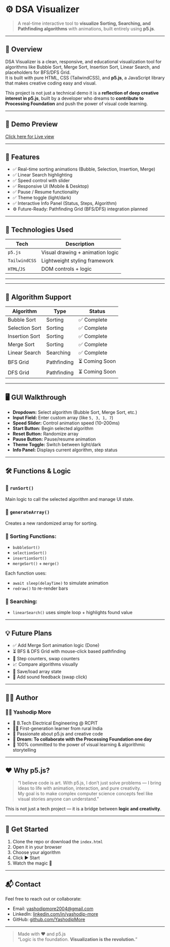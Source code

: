 # ⚙️ DSA Visualizer

> A real-time interactive tool to **visualize Sorting, Searching, and Pathfinding algorithms** with animations, built entirely using **p5.js**.

---

## 📌 Overview

DSA Visualizer is a clean, responsive, and educational visualization tool for algorithms like Bubble Sort, Merge Sort, Insertion Sort, Linear Search, and placeholders for BFS/DFS Grid.  
It is built with pure HTML, CSS (TailwindCSS), and **p5.js**, a JavaScript library that makes creative coding easy and visual.

This project is not just a technical demo  it is a **reflection of deep creative interest in p5.js**, built by a developer who dreams to **contribute to Processing Foundation** and push the power of visual code learning.

---

## 📸 Demo Preview

[Click here for Live view](https://p5js-algoscope.netlify.app/)

---

## 🧠 Features

- ✅ Real-time sorting animations (Bubble, Selection, Insertion, Merge)
- ✅ Linear Search highlighting
- ✅ Speed control with slider
- ✅ Responsive UI (Mobile & Desktop)
- ✅ Pause / Resume functionality
- ✅ Theme toggle (light/dark)
- ✅ Interactive Info Panel (Status, Steps, Algorithm)
- ⚙️ Future-Ready: Pathfinding Grid (BFS/DFS) integration planned

---

## 🧰 Technologies Used

| Tech         | Description                           |
|--------------|---------------------------------------|
| `p5.js`      | Visual drawing + animation logic      |
| `TailwindCSS`| Lightweight styling framework         |
| `HTML`/`JS`  | DOM controls + logic                  |

---


---

## 🧩 Algorithm Support

| Algorithm       | Type      | Status     |
|-----------------|-----------|------------|
| Bubble Sort     | Sorting   | ✅ Complete |
| Selection Sort  | Sorting   | ✅ Complete |
| Insertion Sort  | Sorting   | ✅ Complete |
| Merge Sort      | Sorting   | ✅ Complete |
| Linear Search   | Searching | ✅ Complete |
| BFS Grid        | Pathfinding | ⏳ Coming Soon |
| DFS Grid        | Pathfinding | ⏳ Coming Soon |

---

## 🖥️ GUI Walkthrough

- **Dropdown:** Select algorithm (Bubble Sort, Merge Sort, etc.)
- **Input Field:** Enter custom array (like `5, 3, 1, 7`)
- **Speed Slider:** Control animation speed (10–200ms)
- **Start Button:** Begin selected algorithm
- **Reset Button:** Randomize array
- **Pause Button:** Pause/resume animation
- **Theme Toggle:** Switch between light/dark
- **Info Panel:** Displays current algorithm, step status

---

## 🛠️ Functions & Logic

### 🧪 `runSort()`
Main logic to call the selected algorithm and manage UI state.

### 🎲 `generateArray()`
Creates a new randomized array for sorting.

### 🔁 Sorting Functions:
- `bubbleSort()`
- `selectionSort()`
- `insertionSort()`
- `mergeSort()` + `merge()`

Each function uses:
- `await sleep(delayTime)` to simulate animation
- `redraw()` to re-render bars

### 🎯 Searching:
- `linearSearch()` uses simple loop + highlights found value

---

## 💡 Future Plans

- ✅ Add Merge Sort animation logic (Done)
- ⏳ BFS & DFS Grid with mouse-click based pathfinding
- 🔁 Step counters, swap counters
- 📈 Compare algorithms visually
- 💾 Save/load array state
- 🎨 Add sound feedback (swap click)

---

## 🧑‍💻 Author

### 👨‍💻 Yashodip More

- 🏫 B.Tech Electrical Engineering @ RCPIT
- 👨‍🔬 First-generation learner from rural India
- 🎨 Passionate about p5.js and creative code
- 💭 **Dream: To collaborate with the Processing Foundation one day**
- 💚 100% committed to the power of visual learning & algorithmic storytelling

---

## ❤️ Why p5.js?

> “I believe code is art. With p5.js, I don’t just solve problems — I bring ideas to life with animation, interaction, and pure creativity.  
My goal is to make complex computer science concepts feel like visual stories anyone can understand.”

This is not just a tech project — it is a bridge between **logic and creativity**.

---

## 🚀 Get Started

1. Clone the repo or download the `index.html`
2. Open it in your browser
3. Choose your algorithm
4. Click ▶️ Start
5. Watch the magic 💫

---

## 📬 Contact

Feel free to reach out or collaborate:

- Email: yashodipmore2004@gmail.com
- LinkedIn: [linkedin.com/in/yashodip-more](https://www.linkedin.com/in/yashodip-more)
- GitHub: [github.com/YashodipMore](https://github.com/YashodipMore)

---

> Made with ❤️ and p5.js  
> “Logic is the foundation. **Visualization is the revolution.**”

